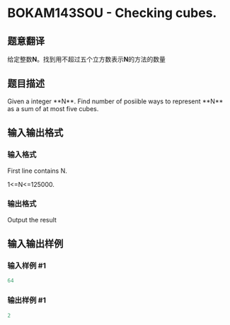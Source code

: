 # BOKAM143SOU - Checking cubes.

## 题意翻译

给定整数**N**。找到用不超过五个立方数表示**N**的方法的数量

## 题目描述

 Given a integer \*\*N\*\*. Find number of posiible ways to represent \*\*N\*\* as a sum of at most five cubes.

## 输入输出格式

### 输入格式

First line contains N.

1<=N<=125000.

### 输出格式

Output the result

## 输入输出样例

### 输入样例 #1

```cpp
64
```


### 输出样例 #1

```cpp
2
```


